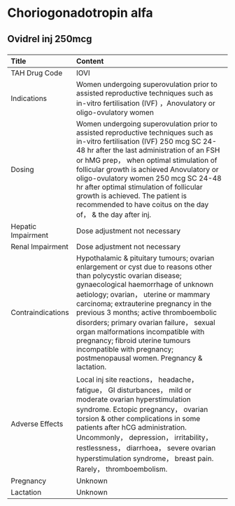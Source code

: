 # Choriogonadotropin alfa

## Ovidrel inj 250mcg

##### 

| Title              | Content                                                                                                                                                                                                                                                                                                                                                                                                                                                                            |
|:-------------------|:-----------------------------------------------------------------------------------------------------------------------------------------------------------------------------------------------------------------------------------------------------------------------------------------------------------------------------------------------------------------------------------------------------------------------------------------------------------------------------------|
| TAH Drug Code      | IOVI                                                                                                                                                                                                                                                                                                                                                                                                                                                                               |
| Indications        | Women undergoing superovulation prior to assisted reproductive techniques such as in-vitro fertilisation (IVF) ，Anovulatory or oligo-ovulatory women                                                                                                                                                                                                                                                                                                                              |
| Dosing             | Women undergoing superovulation prior to assisted reproductive techniques such as in-vitro fertilisation (IVF) 250 mcg SC 24-48 hr after the last administration of an FSH or hMG prep， when optimal stimulation of follicular growth is achieved Anovulatory or oligo-ovulatory women 250 mcg SC 24-48 hr after optimal stimulation of follicular growth is achieved. The patient is recommended to have coitus on the day of， & the day after inj.                             |
| Hepatic Impairment | Dose adjustment not necessary                                                                                                                                                                                                                                                                                                                                                                                                                                                      |
| Renal Impairment   | Dose adjustment not necessary                                                                                                                                                                                                                                                                                                                                                                                                                                                      |
| Contraindications  | Hypothalamic & pituitary tumours; ovarian enlargement or cyst due to reasons other than polycystic ovarian disease; gynaecological haemorrhage of unknown aetiology; ovarian， uterine or mammary carcinoma; extrauterine pregnancy in the previous 3 months; active thromboembolic disorders; primary ovarian failure， sexual organ malformations incompatible with pregnancy; fibroid uterine tumours incompatible with pregnancy; postmenopausal women. Pregnancy & lactation. |
| Adverse Effects    | Local inj site reactions， headache， fatigue， GI disturbances， mild or moderate ovarian hyperstimulation syndrome. Ectopic pregnancy， ovarian torsion & other complications in some patients after hCG administration. Uncommonly， depression， irritability， restlessness， diarrhoea， severe ovarian hyperstimulation syndrome， breast pain. Rarely， thromboembolism.                                                                                                   |
| Pregnancy          | Unknown                                                                                                                                                                                                                                                                                                                                                                                                                                                                            |
| Lactation          | Unknown                                                                                                                                                                                                                                                                                                                                                                                                                                                                            |

